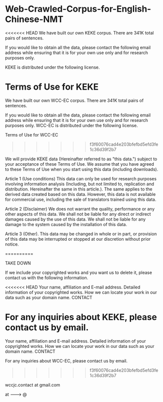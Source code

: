 # Web-Crawled-Corpus-for-English-Chinese-NMT
<<<<<<< HEAD
We have built our own KEKE corpus. There are 341K total pairs of sentences.

If you would like to obtain all the data, please contact the following email address while ensuring that it is for your own use only and for research purposes only.

KEKE is distributed under the following license.

Terms of Use for KEKE
=======

We have built our own WCC-EC corpus. There are 341K total pairs of sentences.

If you would like to obtain all the data, please contact the following email address while ensuring that it is for your own use only and for research purposes only.
WCC-EC is distributed under the following license.

Terms of Use for WCC-EC
>>>>>>> f3f60076cad4e203bfefbd5efd3fe1c36d39f2b7

We will provide KEKE data (Hereinafter referred to as "this data.") subject to your acceptance of these Terms of Use. We assume that you have agreed to these Terms of Use when you start using this data (including downloads).

Article 1 (Use conditions) This data can only be used for research purposes involving information analysis (Including, but not limited to, replication and distribution. Hereinafter the same in this article.). The same applies to the derived data created based on this data. However, this data is not available for commercial use, including the sale of translators trained using this data.

Article 2 (Disclaimer) We does not warrant the quality, performance or any other aspects of this data. We shall not be liable for any direct or indirect damages caused by the use of this data. We shall not be liable for any damage to the system caused by the installation of this data.

Article 3 (Other). This data may be changed in whole or in part, or provision of this data may be interrupted or stopped at our discretion without prior notice.

==========

TAKE DOWN

If we include your copyrighted works and you want us to delete it, please contact us with the following information.

<<<<<<< HEAD
Your name, affiliation and E-mail address. Detailed information of your copyrighted works. How we can locate your work in our data such as your domain name. CONTACT

For any inquiries about KEKE, please contact us by email.
=======
Your name, affiliation and E-mail address.
Detailed information of your copyrighted works.
How we can locate your work in our data such as your domain name.
CONTACT

For any inquiries about WCC-EC, please contact us by email.
>>>>>>> f3f60076cad4e203bfefbd5efd3fe1c36d39f2b7

wccjc.contact at gmail.com

at ---> @
